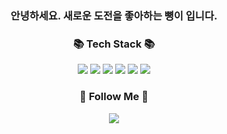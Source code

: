 <h3 align="center">안녕하세요. 새로운 도전을 좋아하는 뼝이 입니다.</h3>


<h3 align="center">📚 Tech Stack 📚</h3>
<p align="center">
 	<img src="https://img.shields.io/badge/Java-007396?style=flat&logo=Java&logoColor=white" />
	<img src="https://img.shields.io/badge/Oracle-F80000?style=flat&logo=Oracle&logoColor=white"/>
	<img src="https://img.shields.io/badge/HTML5-E34F26?style=flat&logo=HTML5&logoColor=white" />
	<img src="https://img.shields.io/badge/CSS3-1572B6?style=flat&logo=CSS3&logoColor=white" />
	<img src="https://img.shields.io/badge/JavaScript-F7DF1E?style=flat&logo=JavaScript&logoColor=white" />
	<img src="https://img.shields.io/badge/Spring-6DB33F?style=flat&logo=Spring&logoColor=white"/>
</p>

<h3 align="center">🌈 Follow Me 🌈</h3>
<p align="center">
	<a href="https://iyyagi.tistory.com/"><img src="https://img.shields.io/badge/Tistory-000000?style=flat&logo=Tistory&logoColor=white"/></a>
 	
</p>
